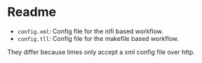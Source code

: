 # Readme

- `config.xml`: Config file for the nifi based workflow.
- `config.tll`: Config file for the makefile based workflow.

They differ because limes only accept a xml config file over http.
